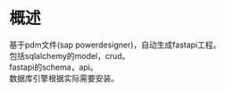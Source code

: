 # 概述
基于pdm文件(sap powerdesigner)，自动生成fastapi工程。   
包括sqlalchemy的model，crud。   
fastapi的schema，api。   
数据库引擎根据实际需要安装。